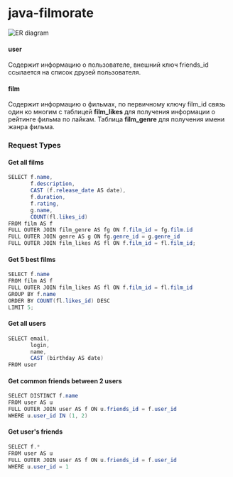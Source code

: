 # java-filmorate

![ER diagram](https://github.com/vitaliibredun/java-filmorate/blob/main/src/main/resources/ER%20diagram.png?raw=true)

#### user
Содержит информацию о пользователе, внешний ключ friends_id ссылается на список друзей пользователя.

#### film
Содержит информацию о фильмах, по первичному ключу film_id связь один ко многим с таблицей **film_likes** для получения информации о рейтинге фильма по лайкам. Таблица **film_genre** для получения имени жанра фильма.



### Request Types

#### Get all films
```java
SELECT f.name,
       f.description,
       CAST (f.release_date AS date),
       f.duration,
       f.rating,
       g.name,
       COUNT(fl.likes_id)
FROM film AS f
FULL OUTER JOIN film_genre AS fg ON f.film_id = fg.film.id
FULL OUTER JOIN genre AS g ON fg.genre_id = g.genre_id
FULL OUTER JOIN film_likes AS fl ON f.film_id = fl.film_id;
```
#### Get 5 best films
```java
SELECT f.name
FROM film AS f
FULL OUTER JOIN film_likes AS fl ON f.film_id = fl.film_id
GROUP BY f.name
ORDER BY COUNT(fl.likes_id) DESC
LIMIT 5;
```

#### Get all users
```java
SELECT email,
       login,
       name,
       CAST (birthday AS date)
FROM user
```

#### Get common friends between 2 users
```java
SELECT DISTINCT f.name
FROM user AS u
FULL OUTER JOIN user AS f ON u.friends_id = f.user_id
WHERE u.user_id IN (1, 2)
```

#### Get user's friends
```java
SELECT f.*
FROM user AS u
FULL OUTER JOIN user AS f ON u.friends_id = f.user_id
WHERE u.user_id = 1
```
















